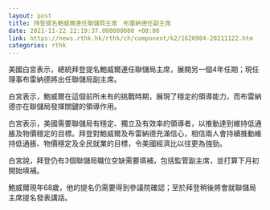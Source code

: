 ```yaml
---
layout: post
title: 拜登提名鮑威爾連任聯儲局主席　布雷納德任副主席
date: 2021-11-22 22:19:37.000000000 +08:00
link: https://news.rthk.hk/rthk/ch/component/k2/1620984-20211122.htm
categories: rthk
---
```


美國白宮表示，總統拜登提名鮑威爾連任聯儲局主席，展開另一個4年任期；現任理事布雷納德將出任聯儲局副主席。

白宮表示，鮑威爾在這個前所未有的挑戰時期，展現了穩定的領導能力，而布雷納德亦在聯儲局發揮關鍵的領導作用。

白宮表示，美國需要聯儲局有穩定、獨立及有效率的領導者，以推動達到維持低通脹及物價穩定的目標。拜登對鮑威爾及布雷納德充滿信心，相信兩人會持續推動維持低通脹、物價穩定及全民就業的目標，令美國經濟比以往更為強勁。

白宮說，拜登仍有3個聯儲局職位空缺需要填補，包括監管副主席，並打算下月初開始填補。

鮑威爾現年68歲，他的提名仍需要得到參議院確認；至於拜登稍後將會就聯儲局主席提名發表講話。
